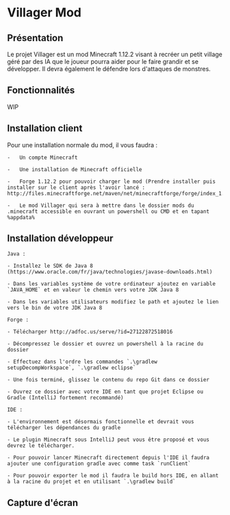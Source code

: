# Villager Mod

## Présentation

Le projet Villager est un mod Minecraft 1.12.2 visant à recréer un petit village géré par des IA que le joueur pourra
aider pour le faire grandir et se développer. Il devra également le défendre lors d'attaques de monstres.

## Fonctionnalités

WIP

## Installation client

Pour une installation normale du mod, il vous faudra :

    -   Un compte Minecraft

    -   Une installation de Minecraft officielle

    -   Forge 1.12.2 pour pouvoir charger le mod (Prendre installer puis installer sur le client après l'avoir lancé : http://files.minecraftforge.net/maven/net/minecraftforge/forge/index_1.12.2.html)

    -   Le mod Villager qui sera à mettre dans le dossier mods du .minecraft accessible en ouvrant un powershell ou CMD et en tapant %appdata%

## Installation développeur

    Java :

    - Installez le SDK de Java 8 (https://www.oracle.com/fr/java/technologies/javase-downloads.html)

    - Dans les variables système de votre ordinateur ajoutez en variable `JAVA_HOME` et en valeur le chemin vers votre JDK Java 8

    - Dans les variables utilisateurs modifiez le path et ajoutez le lien vers le bin de votre JDK Java 8
    
    Forge : 

    - Télécharger http://adfoc.us/serve/?id=27122872518016 

    - Décompressez le dossier et ouvrez un powershell à la racine du dossier

    - Effectuez dans l'ordre les commandes `.\gradlew setupDecompWorkspace`, `.\gradlew eclipse`

    - Une fois terminé, glissez le contenu du repo Git dans ce dossier

    - Ouvrez ce dossier avec votre IDE en tant que projet Eclipse ou Gradle (IntelliJ fortement recommandé)

    IDE :

    - L'environnement est désormais fonctionnelle et devrait vous télécharger les dépendances du gradle

    - Le plugin Minecraft sous IntelliJ peut vous être proposé et vous devrez le télécharger.

    - Pour pouvoir lancer Minecraft directement depuis l'IDE il faudra ajouter une configuration gradle avec comme task `runClient`
    
    - Pour pouvoir exporter le mod il faudra le build hors IDE, en allant à la racine du projet et en utilisant `.\gradlew build`

## Capture d'écran

